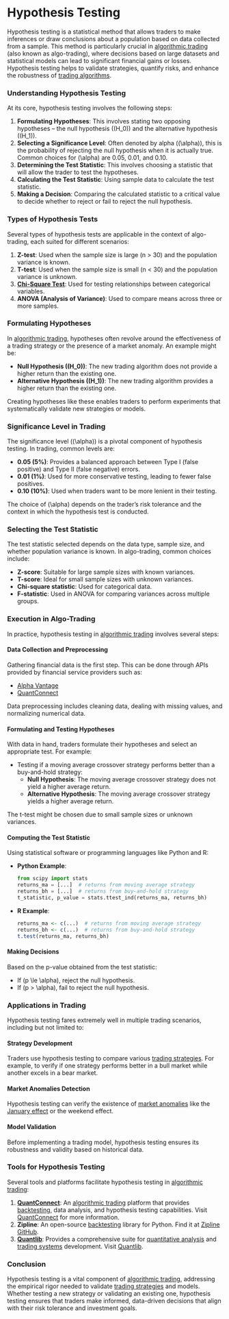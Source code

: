 # Hypothesis Testing

Hypothesis testing is a statistical method that allows traders to make inferences or draw conclusions about a population based on data collected from a sample. This method is particularly crucial in [algorithmic trading](../a/algorithmic_trading.md) (also known as algo-trading), where decisions based on large datasets and statistical models can lead to significant financial gains or losses. Hypothesis testing helps to validate strategies, quantify risks, and enhance the robustness of [trading algorithms](../t/trading_algorithms.md). 

### Understanding Hypothesis Testing

At its core, hypothesis testing involves the following steps:
1. **Formulating Hypotheses**: This involves stating two opposing hypotheses – the null hypothesis (\(H_0\)) and the alternative hypothesis (\(H_1\)).
2. **Selecting a Significance Level**: Often denoted by alpha (\(\alpha\)), this is the probability of rejecting the null hypothesis when it is actually true. Common choices for \(\alpha\) are 0.05, 0.01, and 0.10.
3. **Determining the Test Statistic**: This involves choosing a statistic that will allow the trader to test the hypotheses.
4. **Calculating the Test Statistic**: Using sample data to calculate the test statistic.
5. **Making a Decision**: Comparing the calculated statistic to a critical value to decide whether to reject or fail to reject the null hypothesis.

### Types of Hypothesis Tests

Several types of hypothesis tests are applicable in the context of algo-trading, each suited for different scenarios:
1. **Z-test**: Used when the sample size is large (n > 30) and the population variance is known.
2. **T-test**: Used when the sample size is small (n < 30) and the population variance is unknown.
3. **[Chi-Square Test](../c/chi-square_test.md)**: Used for testing relationships between categorical variables.
4. **ANOVA (Analysis of Variance)**: Used to compare means across three or more samples.

### Formulating Hypotheses

In [algorithmic trading](../a/algorithmic_trading.md), hypotheses often revolve around the effectiveness of a trading strategy or the presence of a market anomaly. An example might be:
- **Null Hypothesis (\(H_0\))**: The new trading algorithm does not provide a higher return than the existing one.
- **Alternative Hypothesis (\(H_1\))**: The new trading algorithm provides a higher return than the existing one.

Creating hypotheses like these enables traders to perform experiments that systematically validate new strategies or models.

### Significance Level in Trading

The significance level (\(\alpha\)) is a pivotal component of hypothesis testing. In trading, common levels are:
- **0.05 (5%)**: Provides a balanced approach between Type I (false positive) and Type II (false negative) errors.
- **0.01 (1%)**: Used for more conservative testing, leading to fewer false positives.
- **0.10 (10%)**: Used when traders want to be more lenient in their testing.

The choice of \(\alpha\) depends on the trader’s risk tolerance and the context in which the hypothesis test is conducted.

### Selecting the Test Statistic

The test statistic selected depends on the data type, sample size, and whether population variance is known. In algo-trading, common choices include:
- **Z-score**: Suitable for large sample sizes with known variances.
- **T-score**: Ideal for small sample sizes with unknown variances.
- **Chi-square statistic**: Used for categorical data.
- **F-statistic**: Used in ANOVA for comparing variances across multiple groups.

### Execution in Algo-Trading

In practice, hypothesis testing in [algorithmic trading](../a/algorithmic_trading.md) involves several steps:

#### Data Collection and Preprocessing
Gathering financial data is the first step. This can be done through APIs provided by financial service providers such as:
- [Alpha Vantage](https://www.alphavantage.co/)
- [QuantConnect](https://www.quantconnect.com/)

Data preprocessing includes cleaning data, dealing with missing values, and normalizing numerical data.

#### Formulating and Testing Hypotheses
With data in hand, traders formulate their hypotheses and select an appropriate test. For example:
- Testing if a moving average crossover strategy performs better than a buy-and-hold strategy:
  - **Null Hypothesis**: The moving average crossover strategy does not yield a higher average return.
  - **Alternative Hypothesis**: The moving average crossover strategy yields a higher average return.

The t-test might be chosen due to small sample sizes or unknown variances.

#### Computing the Test Statistic
Using statistical software or programming languages like Python and R:
- **Python Example**:
  ```python
  from scipy import stats
  returns_ma = [...]  # returns from moving average strategy
  returns_bh = [...]  # returns from buy-and-hold strategy
  t_statistic, p_value = stats.ttest_ind(returns_ma, returns_bh)
  ```

- **R Example**:
  ```r
  returns_ma <- c(...)  # returns from moving average strategy
  returns_bh <- c(...)  # returns from buy-and-hold strategy
  t.test(returns_ma, returns_bh)
  ```

#### Making Decisions
Based on the p-value obtained from the test statistic:
- If \(p \le \alpha\), reject the null hypothesis.
- If \(p > \alpha\), fail to reject the null hypothesis.

### Applications in Trading

Hypothesis testing fares extremely well in multiple trading scenarios, including but not limited to:

#### Strategy Development
Traders use hypothesis testing to compare various [trading strategies](../t/trading_strategies.md). For example, to verify if one strategy performs better in a bull market while another excels in a bear market.

#### Market Anomalies Detection
Hypothesis testing can verify the existence of [market anomalies](../m/market_anomalies.md) like the [January effect](../j/january_effect.md) or the weekend effect.

#### Model Validation
Before implementing a trading model, hypothesis testing ensures its robustness and validity based on historical data.

### Tools for Hypothesis Testing

Several tools and platforms facilitate hypothesis testing in [algorithmic trading](../a/algorithmic_trading.md):

1. **[QuantConnect](../q/quantconnect.md)**: An [algorithmic trading](../a/algorithmic_trading.md) platform that provides [backtesting](../b/backtesting.md), data analysis, and hypothesis testing capabilities. Visit [QuantConnect](https://www.quantconnect.com/) for more information.
2. **Zipline**: An open-source [backtesting](../b/backtesting.md) library for Python. Find it at [Zipline GitHub](https://github.com/quantopian/zipline).
3. **[Quantlib](../q/quantlib.md)**: Provides a comprehensive suite for [quantitative analysis](../q/quantitative_analysis.md) and [trading systems](../t/trading_systems.md) development. Visit [Quantlib](https://www.quantlib.org/).

### Conclusion

Hypothesis testing is a vital component of [algorithmic trading](../a/algorithmic_trading.md), addressing the empirical rigor needed to validate [trading strategies](../t/trading_strategies.md) and models. Whether testing a new strategy or validating an existing one, hypothesis testing ensures that traders make informed, data-driven decisions that align with their risk tolerance and investment goals.
